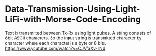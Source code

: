 # Data-Transmission-Using-Light-LiFi-with-Morse-Code-Encoding
Text is transmitted between Tx-Rx using light pulses. A string consists of 8bit ASCII characters. So the input string is transmitted character by character where each character is a byte or 8 bits. https://www.youtube.com/watch?v=CJVfaXv-rNU
